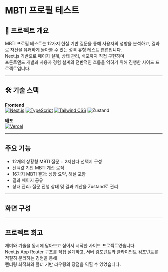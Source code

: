 # MBTI 프로필 테스트
## 📌 프로젝트 개요
MBTI 프로필 테스트는 12가지 현실 기반 질문을 통해 사용자의 성향을 분석하고, 결과로 자신을 유쾌하게 돌아볼 수 있는 성격 유형 테스트 웹앱입니다. </br>
Next.js 기반으로 페이지 설계, 상태 관리, 배포까지 직접 구현하며 </br>
프론트엔드 개발과 사용자 경험 설계의 전반적인 흐름을 익히기 위해 진행한 사이드 프로젝트입니다.

---
## 🛠 기술 스택

**Frontend**  
[![Next.js](https://img.shields.io/badge/Next.js-000000?style=for-the-badge&logo=nextdotjs&logoColor=white)](https://nextjs.org/)
[![TypeScript](https://img.shields.io/badge/TypeScript-3178C6?style=for-the-badge&logo=typescript&logoColor=white)](https://www.typescriptlang.org/)
[![Tailwind CSS](https://img.shields.io/badge/TailwindCSS-06B6D4?style=for-the-badge&logo=tailwindcss&logoColor=white)](https://tailwindcss.com/)
![Zustand](https://img.shields.io/badge/Zustand-000000?style=for-the-badge&logoColor=white)


**배포**  
[![Vercel](https://img.shields.io/badge/Vercel-000000?style=for-the-badge&logo=vercel&logoColor=white)](https://vercel.com/)



---
## 주요 기능
- 12개의 상황형 MBTI 질문 + 2지선다 선택지 구성
- 선택값 기반 MBTI 계산 로직
- 16가지 MBTI 결과: 성향 요약, 해설 포함
- 결과 페이지 공유
- 상태 관리: 질문 진행 상태 및 결과 계산을 Zustand로 관리

---
## 화면 구성


---
## 프로젝트 회고
재미와 기술을 동시에 담아보고 싶어서 시작한 사이드 프로젝트였습니다. </br>
Next.js App Router 구조를 직접 설계하고, 서버 컴포넌트와 클라이언트 컴포넌트를 적절히 분리하는 경험을 통해 </br>
렌더링 최적화와 폴더 기반 라우팅의 장점을 익힐 수 있었습니다.
